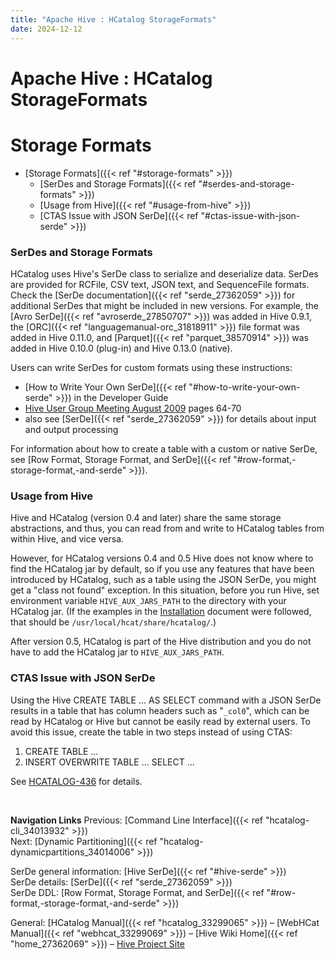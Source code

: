 ```yaml
---
title: "Apache Hive : HCatalog StorageFormats"
date: 2024-12-12
---
```










# Apache Hive : HCatalog StorageFormats






# Storage Formats


* [Storage Formats]({{< ref "#storage-formats" >}})
	+ [SerDes and Storage Formats]({{< ref "#serdes-and-storage-formats" >}})
	+ [Usage from Hive]({{< ref "#usage-from-hive" >}})
	+ [CTAS Issue with JSON SerDe]({{< ref "#ctas-issue-with-json-serde" >}})




### SerDes and Storage Formats

HCatalog uses Hive's SerDe class to serialize and deserialize data. SerDes are provided for RCFile, CSV text, JSON text, and SequenceFile formats. Check the [SerDe documentation]({{< ref "serde_27362059" >}}) for additional SerDes that might be included in new versions. For example, the [Avro SerDe]({{< ref "avroserde_27850707" >}}) was added in Hive 0.9.1, the [ORC]({{< ref "languagemanual-orc_31818911" >}}) file format was added in Hive 0.11.0, and [Parquet]({{< ref "parquet_38570914" >}}) was added in Hive 0.10.0 (plug-in) and Hive 0.13.0 (native).

Users can write SerDes for custom formats using these instructions:

* [How to Write Your Own SerDe]({{< ref "#how-to-write-your-own-serde" >}}) in the Developer Guide
* [Hive User Group Meeting August 2009](http://www.slideshare.net/ragho/hive-user-meeting-august-2009-facebook) pages 64-70
* also see [SerDe]({{< ref "serde_27362059" >}}) for details about input and output processing

For information about how to create a table with a custom or native SerDe, see [Row Format, Storage Format, and SerDe]({{< ref "#row-format,-storage-format,-and-serde" >}}).

### Usage from Hive

Hive and HCatalog (version 0.4 and later) share the same storage abstractions, and thus, you can read from and write to HCatalog tables from within Hive, and vice versa.

However, for HCatalog versions 0.4 and 0.5 Hive does not know where to find the HCatalog jar by default, so if you use any features that have been introduced by HCatalog, such as a table using the JSON SerDe, you might get a "class not found" exception. In this situation, before you run Hive, set environment variable `HIVE_AUX_JARS_PATH` to the directory with your HCatalog jar. (If the examples in the [Installation](http://hive.apache.org/docs/hcat_r0.5.0/install.html) document were followed, that should be `/usr/local/hcat/share/hcatalog/`.)

After version 0.5, HCatalog is part of the Hive distribution and you do not have to add the HCatalog jar to `HIVE_AUX_JARS_PATH`.

### CTAS Issue with JSON SerDe

Using the Hive CREATE TABLE ... AS SELECT command with a JSON SerDe results in a table that has column headers such as "`_col0`", which can be read by HCatalog or Hive but cannot be easily read by external users. To avoid this issue, create the table in two steps instead of using CTAS:

1. CREATE TABLE ...
2. INSERT OVERWRITE TABLE ... SELECT ...

See [HCATALOG-436](https://issues.apache.org/jira/browse/HCATALOG-436) for details.

 

**Navigation Links**
Previous: [Command Line Interface]({{< ref "hcatalog-cli_34013932" >}})  
 Next: [Dynamic Partitioning]({{< ref "hcatalog-dynamicpartitions_34014006" >}})

SerDe general information: [Hive SerDe]({{< ref "#hive-serde" >}})  
 SerDe details: [SerDe]({{< ref "serde_27362059" >}})  
 SerDe DDL: [Row Format, Storage Format, and SerDe]({{< ref "#row-format,-storage-format,-and-serde" >}})

General: [HCatalog Manual]({{< ref "hcatalog_33299065" >}}) – [WebHCat Manual]({{< ref "webhcat_33299069" >}}) – [Hive Wiki Home]({{< ref "home_27362069" >}}) – [Hive Project Site](http://hive.apache.org/)




 

 

